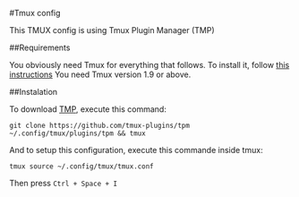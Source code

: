 #Tmux config

This TMUX config is using Tmux Plugin Manager (TMP)

##Requirements

You obviously need Tmux for everything that follows. To install it, follow [this instructions](https://github.com/tmux/tmux/wiki/Installing)
You need Tmux version 1.9 or above. 

##Instalation 

To download [TMP](https://github.com/tmux-plugins/tpm), execute this command: 
```
git clone https://github.com/tmux-plugins/tpm ~/.config/tmux/plugins/tpm && tmux
```

And to setup this configuration, execute this commande inside tmux:
```
tmux source ~/.config/tmux/tmux.conf
```
Then press `Ctrl + Space + I` 
